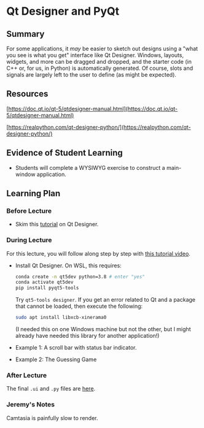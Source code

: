 # Qt Designer and PyQt

## Summary

For some applications, it *may* be easier to sketch out designs using 
a "what you see is what you get" interface like Qt Designer.  Windows,
layouts, widgets, and more can be dragged and dropped, and the starter
code (in C++ or, for us, in Python) is automatically generated.  Of course,
slots and signals are largely left to the user to define (as might be 
expected).

## Resources

[https://doc.qt.io/qt-5/qtdesigner-manual.html](https://doc.qt.io/qt-5/qtdesigner-manual.html)

[https://realpython.com/qt-designer-python/](https://realpython.com/qt-designer-python/)


##  Evidence of Student Learning

  - Students will complete a WYSIWYG exercise to construct a main-window application.

## Learning Plan


### Before Lecture

  - Skim this [tutorial](https://realpython.com/qt-designer-python/) on Qt Designer.    

### During Lecture
 
  For this lecture, you will follow along step by step with [this tutorial video](https://youtu.be/xvUKkulRcHc).  

  - Install Qt Designer.  On WSL, this requires:

    ```bash
    conda create -n qt5dev python=3.8 # enter "yes"
    conda activate qt5dev
    pip install pyqt5-tools
    ```

    Try `qt5-tools designer`.  If you get an error related to Qt and a package
    that cannot be loaded, then execute the following:

    ```bash
    sudo apt install libxcb-xinerama0
    ```

    (I needed this on one Windows machine but not the other, but I might already 
    have needed this library for another application!)

  - Example 1: A scroll bar with status bar indicator.
  - Example 2: The Guessing Game

### After Lecture

   The final `.ui` and `.py` files are [here](https://github.com/me701/gui_designer.git).


### Jeremy's Notes

  Camtasia is painfully slow to render.

